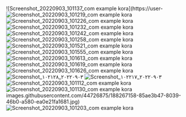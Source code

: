 ![Screenshot_20220903_101137_com example kora](https://user-
![Screenshot_20220903_101219_com example kora](https://user-images.githubusercontent.com/44726875/188267162-9f570ab8-0fa3-456c-a435-d116fa43a31a.jpg)
![Screenshot_20220903_101226_com example kora](https://user-images.githubusercontent.com/44726875/188267164-ed50b095-126c-4cdd-a271-0f5e09050e54.jpg)
![Screenshot_20220903_101232_com example kora](https://user-images.githubusercontent.com/44726875/188267166-59d48c27-eee1-4ef9-9459-0a6f8368e04c.jpg)
![Screenshot_20220903_101242_com example kora](https://user-images.githubusercontent.com/44726875/188267168-56ed74a0-807b-4640-aac7-c4a9ae194cb1.jpg)
![Screenshot_20220903_101258_com example kora](https://user-images.githubusercontent.com/44726875/188267169-1f1b6004-5b9b-4fac-a3a6-434bb9025257.jpg)
![Screenshot_20220903_101521_com example kora](https://user-images.githubusercontent.com/44726875/188267171-c0e949f8-128d-4ab1-94c2-71cf7033e4f7.jpg)
![Screenshot_20220903_101555_com example kora](https://user-images.githubusercontent.com/44726875/188267174-78201a30-b044-4f94-ad20-325fb47b018c.jpg)
![Screenshot_20220903_101613_com example kora](https://user-images.githubusercontent.com/44726875/188267176-b1a1b1bb-46f3-4532-8233-01a5893d30f2.jpg)
![Screenshot_20220903_101619_com example kora](https://user-images.githubusercontent.com/44726875/188267178-1b4aee30-c36b-4256-90d9-5e6ce0fefb7a.jpg)
![Screenshot_20220903_101626_com example kora](https://user-images.githubusercontent.com/44726875/188267179-b5316171-6677-4d67-b3b3-ae97d1990fbd.jpg)
![Screenshot_٢٠٢٢٠٩٠٣_١٠٢١٢٨](https://user-images.githubusercontent.com/44726875/188267182-b4ab0de0-088c-4332-973c-0ed30dc06902.jpg)
![Screenshot_٢٠٢٢٠٩٠٣_١٠٢٢١٧](https://user-images.githubusercontent.com/44726875/188267183-eeeb6881-bdc9-4564-b325-6f39a098f765.jpg)
![Screenshot_20220903_101112_com example kora](https://user-images.githubusercontent.com/44726875/188267184-99683141-0501-49bc-919a-8ff483e12405.jpg)
![Screenshot_20220903_101130_com example kora](https://user-images.githubusercontent.com/44726875/188267188-e918c793-b129-4c9f-8f17-5abb66058bae.jpg)
images.githubusercontent.com/44726875/188267158-85ae3b47-8039-46b0-a580-ea0e21fa1681.jpg)
![Screenshot_20220903_101203_com example kora](https://user-images.githubusercontent.com/44726875/188267160-e892e21e-9ae8-43ec-9494-053138d4bdc0.jpg)
